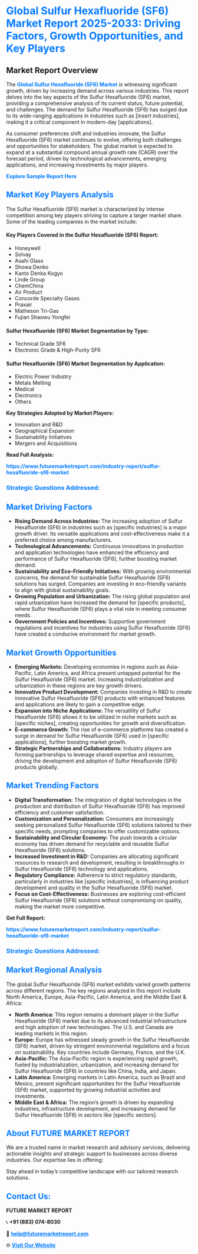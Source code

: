 <h1 style="color: #007BFF;">Global Sulfur Hexafluoride (SF6) Market Report 2025-2033: Driving Factors, Growth Opportunities, and Key Players</h1>

<section id="overview">
<h2>Market Report Overview</h2>
<p>The <a href="https://www.futuremarketreport.com/industry-report/sulfur-hexafluoride-sf6-market" style="color: #007BFF; text-decoration: none;"><strong>Global Sulfur Hexafluoride (SF6) Market</strong></a> is witnessing significant growth, driven by increasing demand across various industries. This report delves into the key aspects of the Sulfur Hexafluoride (SF6) market, providing a comprehensive analysis of its current status, future potential, and challenges. The demand for Sulfur Hexafluoride (SF6) has surged due to its wide-ranging applications in industries such as [insert industries], making it a critical component in modern-day [applications].</p>
<p>As consumer preferences shift and industries innovate, the Sulfur Hexafluoride (SF6) market continues to evolve, offering both challenges and opportunities for stakeholders. The global market is expected to expand at a substantial compound annual growth rate (CAGR) over the forecast period, driven by technological advancements, emerging applications, and increasing investments by major players.</p>
</section>

<section id="overview">
<p><a href="https://www.futuremarketreport.com/request-sample/reportId=87956" style="color: #007BFF; text-decoration: none;"><strong>Explore Sample Report Here</strong></a></p>
</section>

<section id="key-players">
<h2 style="color: #007BFF;">Market Key Players Analysis</h2>
<p>The Sulfur Hexafluoride (SF6) market is characterized by intense competition among key players striving to capture a larger market share. Some of the leading companies in the market include:</p>
<h4>Key Players Covered in the Sulfur Hexafluoride (SF6) Report:</h4>
<ul><li>Honeywell</li><li>Solvay</li><li>Asahi Glass</li><li>Showa Denko</li><li>Kanto Denka Kogyo</li><li>Linde Group</li><li>ChemChina</li><li>Air Product</li><li>Concorde Specialty Gases</li><li>Praxair</li><li>Matheson Tri-Gas</li><li>Fujian Shaowu Yongfei</li></ul>
<h4>Sulfur Hexafluoride (SF6) Market Segmentation by Type:</h4>
<ul><li>Technical Grade SF6</li><li>Electronic Grade &amp; High-Purity SF6</li></ul>

<h4>Sulfur Hexafluoride (SF6) Market Segmentation by Application:</h4>
<ul><li>Electric Power Industry</li><li>Metals Melting</li><li>Medical</li><li>Electronics</li><li>Others</li></ul>
<p><strong>Key Strategies Adopted by Market Players:</strong></p>
<ul>
<li>Innovation and R&D</li>
<li>Geographical Expansion</li>
<li>Sustainability Initiatives</li>
<li>Mergers and Acquisitions</li>
</ul>
</section>

<section>
<p><strong>Read Full Analysis: </strong></p><a href="https://www.futuremarketreport.com/industry-report/sulfur-hexafluoride-sf6-market" style="color: #007BFF; text-decoration: none;"><strong>https://www.futuremarketreport.com/industry-report/sulfur-hexafluoride-sf6-market</strong></a>
<h3 style="color: #007BFF;">Strategic Questions Addressed:</h3>
</section>

<section id="driving-factors">
<h2 style="color: #007BFF;">Market Driving Factors</h2>
<ul>
<li><strong>Rising Demand Across Industries:</strong> The increasing adoption of Sulfur Hexafluoride (SF6) in industries such as [specific industries] is a major growth driver. Its versatile applications and cost-effectiveness make it a preferred choice among manufacturers.</li>
<li><strong>Technological Advancements:</strong> Continuous innovations in production and application technologies have enhanced the efficiency and performance of Sulfur Hexafluoride (SF6), further boosting market demand.</li>
<li><strong>Sustainability and Eco-Friendly Initiatives:</strong> With growing environmental concerns, the demand for sustainable Sulfur Hexafluoride (SF6) solutions has surged. Companies are investing in eco-friendly variants to align with global sustainability goals.</li>
<li><strong>Growing Population and Urbanization:</strong> The rising global population and rapid urbanization have increased the demand for [specific products], where Sulfur Hexafluoride (SF6) plays a vital role in meeting consumer needs.</li>
<li><strong>Government Policies and Incentives:</strong> Supportive government regulations and incentives for industries using Sulfur Hexafluoride (SF6) have created a conducive environment for market growth.</li>
</ul>
</section>

<section id="growth-opportunities">
<h2 style="color: #007BFF;">Market Growth Opportunities</h2>
<ul>
<li><strong>Emerging Markets:</strong> Developing economies in regions such as Asia-Pacific, Latin America, and Africa present untapped potential for the Sulfur Hexafluoride (SF6) market. Increasing industrialization and urbanization in these regions are key growth drivers.</li>
<li><strong>Innovative Product Development:</strong> Companies investing in R&D to create innovative Sulfur Hexafluoride (SF6) products with enhanced features and applications are likely to gain a competitive edge.</li>
<li><strong>Expansion into Niche Applications:</strong> The versatility of Sulfur Hexafluoride (SF6) allows it to be utilized in niche markets such as [specific niches], creating opportunities for growth and diversification.</li>
<li><strong>E-commerce Growth:</strong> The rise of e-commerce platforms has created a surge in demand for Sulfur Hexafluoride (SF6) used in [specific applications], further boosting market growth.</li>
<li><strong>Strategic Partnerships and Collaborations:</strong> Industry players are forming partnerships to leverage shared expertise and resources, driving the development and adoption of Sulfur Hexafluoride (SF6) products globally.</li>
</ul>
</section>

<section id="trending-factors">
<h2 style="color: #007BFF;">Market Trending Factors</h2>
<ul>
<li><strong>Digital Transformation:</strong> The integration of digital technologies in the production and distribution of Sulfur Hexafluoride (SF6) has improved efficiency and customer satisfaction.</li>
<li><strong>Customization and Personalization:</strong> Consumers are increasingly seeking personalized Sulfur Hexafluoride (SF6) solutions tailored to their specific needs, prompting companies to offer customizable options.</li>
<li><strong>Sustainability and Circular Economy:</strong> The push towards a circular economy has driven demand for recyclable and reusable Sulfur Hexafluoride (SF6) solutions.</li>
<li><strong>Increased Investment in R&D:</strong> Companies are allocating significant resources to research and development, resulting in breakthroughs in Sulfur Hexafluoride (SF6) technology and applications.</li>
<li><strong>Regulatory Compliance:</strong> Adherence to strict regulatory standards, particularly in industries like [specific industries], is influencing product development and quality in the Sulfur Hexafluoride (SF6) market.</li>
<li><strong>Focus on Cost-Effectiveness:</strong> Businesses are exploring cost-efficient Sulfur Hexafluoride (SF6) solutions without compromising on quality, making the market more competitive.</li>
</ul>
</section>

<section>
<p><strong>Get Full Report: </strong></p><a href="https://www.futuremarketreport.com/industry-report/sulfur-hexafluoride-sf6-market" style="color: #007BFF; text-decoration: none;"><strong>https://www.futuremarketreport.com/industry-report/sulfur-hexafluoride-sf6-market</strong></a>
<h3 style="color: #007BFF;">Strategic Questions Addressed:</h3>
</section>


<section id="regional-analysis">
<h2 style="color: #007BFF;">Market Regional Analysis</h2>
<p>The global Sulfur Hexafluoride (SF6) market exhibits varied growth patterns across different regions. The key regions analyzed in this report include North America, Europe, Asia-Pacific, Latin America, and the Middle East & Africa:</p>
<ul>
<li><strong>North America:</strong> This region remains a dominant player in the Sulfur Hexafluoride (SF6) market due to its advanced industrial infrastructure and high adoption of new technologies. The U.S. and Canada are leading markets in this region.</li>
<li><strong>Europe:</strong> Europe has witnessed steady growth in the Sulfur Hexafluoride (SF6) market, driven by stringent environmental regulations and a focus on sustainability. Key countries include Germany, France, and the U.K.</li>
<li><strong>Asia-Pacific:</strong> The Asia-Pacific region is experiencing rapid growth, fueled by industrialization, urbanization, and increasing demand for Sulfur Hexafluoride (SF6) in countries like China, India, and Japan.</li>
<li><strong>Latin America:</strong> Emerging markets in Latin America, such as Brazil and Mexico, present significant opportunities for the Sulfur Hexafluoride (SF6) market, supported by growing industrial activities and investments.</li>
<li><strong>Middle East & Africa:</strong> The region’s growth is driven by expanding industries, infrastructure development, and increasing demand for Sulfur Hexafluoride (SF6) in sectors like [specific sectors].</li>
</ul>
</section>

<footer>
<h2 style="color: #007BFF;">About FUTURE MARKET REPORT</h2>
<p>We are a trusted name in market research and advisory services, delivering actionable insights and strategic support to businesses across diverse industries. Our expertise lies in offering:</p>

<p>Stay ahead in today’s competitive landscape with our tailored research solutions.</p>

<h2 style="color: #007BFF;">Contact Us:</h2>
<p><strong>FUTURE MARKET REPORT</strong></p>
<p>📞 <strong>+91 (883) 074-8030</strong></p>
<p>📧 <strong><a href="mailto:help@futuremarketreport.com" style="color: #007BFF;">help@futuremarketreport.com</a></strong></p>
<p>🌐 <strong><a href="https://www.futuremarketreport.com/" style="color: #007BFF;">Visit Our Website</a></strong></p>
</footer>